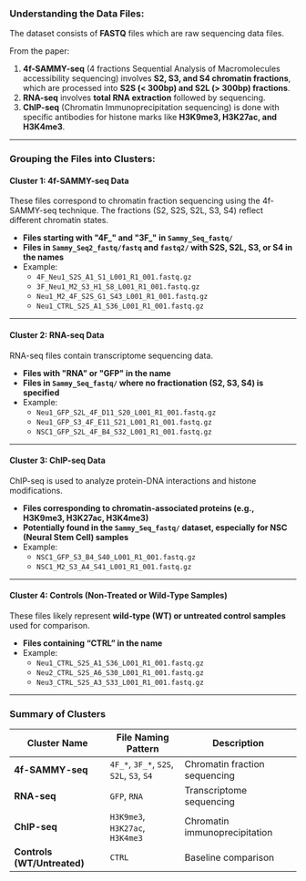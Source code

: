 ### **Understanding the Data Files:**
The dataset consists of **FASTQ** files which are raw sequencing data files.

From the paper:
1. **4f-SAMMY-seq** (4 fractions Sequential Analysis of Macromolecules accessibility sequencing) involves **S2, S3, and S4 chromatin fractions**, which are processed into **S2S (< 300bp) and S2L (> 300bp) fractions**.
2. **RNA-seq** involves **total RNA extraction** followed by sequencing.
3. **ChIP-seq** (Chromatin Immunoprecipitation sequencing) is done with specific antibodies for histone marks like **H3K9me3, H3K27ac, and H3K4me3**.

---

### **Grouping the Files into Clusters:**
#### **Cluster 1: 4f-SAMMY-seq Data**
These files correspond to chromatin fraction sequencing using the 4f-SAMMY-seq technique. The fractions (S2, S2S, S2L, S3, S4) reflect different chromatin states.

- **Files starting with "4F_" and "3F_" in `Sammy_Seq_fastq/`**
- **Files in `Sammy_Seq2_fastq/fastq` and `fastq2/` with S2S, S2L, S3, or S4 in the names**
- Example:  
  - `4F_Neu1_S2S_A1_S1_L001_R1_001.fastq.gz`
  - `3F_Neu1_M2_S3_H1_S8_L001_R1_001.fastq.gz`
  - `Neu1_M2_4F_S2S_G1_S43_L001_R1_001.fastq.gz`
  - `Neu1_CTRL_S2S_A1_S36_L001_R1_001.fastq.gz`

---

#### **Cluster 2: RNA-seq Data**
RNA-seq files contain transcriptome sequencing data.

- **Files with "RNA" or "GFP" in the name**
- **Files in `Sammy_Seq_fastq/` where no fractionation (S2, S3, S4) is specified**
- Example:
  - `Neu1_GFP_S2L_4F_D11_S20_L001_R1_001.fastq.gz`
  - `Neu1_GFP_S3_4F_E11_S21_L001_R1_001.fastq.gz`
  - `NSC1_GFP_S2L_4F_B4_S32_L001_R1_001.fastq.gz`

---

#### **Cluster 3: ChIP-seq Data**
ChIP-seq is used to analyze protein-DNA interactions and histone modifications.

- **Files corresponding to chromatin-associated proteins (e.g., H3K9me3, H3K27ac, H3K4me3)**
- **Potentially found in the `Sammy_Seq_fastq/` dataset, especially for NSC (Neural Stem Cell) samples**
- Example:
  - `NSC1_GFP_S3_B4_S40_L001_R1_001.fastq.gz`
  - `NSC1_M2_S3_A4_S41_L001_R1_001.fastq.gz`

---

#### **Cluster 4: Controls (Non-Treated or Wild-Type Samples)**
These files likely represent **wild-type (WT) or untreated control samples** used for comparison.

- **Files containing “CTRL” in the name**
- Example:
  - `Neu1_CTRL_S2S_A1_S36_L001_R1_001.fastq.gz`
  - `Neu2_CTRL_S2S_A6_S30_L001_R1_001.fastq.gz`
  - `Neu3_CTRL_S2S_A3_S33_L001_R1_001.fastq.gz`

---

### **Summary of Clusters**
| Cluster Name         | File Naming Pattern | Description |
|----------------------|--------------------|-------------|
| **4f-SAMMY-seq** | `4F_*`, `3F_*`, `S2S`, `S2L`, `S3`, `S4` | Chromatin fraction sequencing |
| **RNA-seq** | `GFP`, `RNA` | Transcriptome sequencing |
| **ChIP-seq** | `H3K9me3`, `H3K27ac`, `H3K4me3` | Chromatin immunoprecipitation |
| **Controls (WT/Untreated)** | `CTRL` | Baseline comparison |